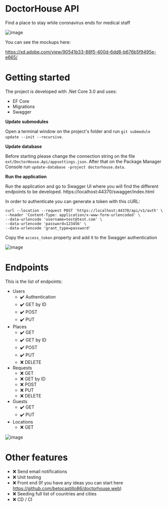 # DoctorHouse API

Find a place to stay while coronavirus ends for medical staff

![image](https://user-images.githubusercontent.com/8453022/77238526-b857fb80-6b9e-11ea-8411-2c1bd7f0631f.png)

You can see the mockups here:

https://xd.adobe.com/view/90541b33-88f5-400d-6dd8-b676b5f9495e-e665/

# Getting started

The project is developed with .Net Core 3.0 and uses:

- EF Core
- Migrations
- Swagger

**Update submodules**

Open a terminal window on the project's folder and run `git submodule update --init --recursive`.

**Update database**

Before starting please change the connection string on the file `ext/DoctorHouse.Api/appsettings.json`. After that on the Package Manager Console run `update-database -project doctorhouse.data`.

**Run the application**

Run the application and go to Swagger UI where you will find the different endpoints to be developed. https://localhost:44370/swagger/index.html

In order to authenticate you can generate a token with this cURL:

```
curl --location --request POST 'https://localhost:44370/api/v1/auth' \
--header 'Content-Type: application/x-www-form-urlencoded' \
--data-urlencode 'username=test@test.com' \
--data-urlencode 'password=123456' \
--data-urlencode 'grant_type=password'
```

Copy the `access_token` property and add it to the Swagger authentication

![image](https://user-images.githubusercontent.com/8453022/77238271-be4cdd00-6b9c-11ea-935b-de907c59c3d7.png)

# Endpoints

This is the list of endpoints:

- Users
   - ✔️ Authentication
   - ✔️ GET by ID
   - ✔️ POST
   - ✔️ PUT
- Places
   - ✔️ GET
   - ✔️ GET by ID
   - ✔️ POST
   - ✔️ PUT
   - ❌ DELETE
- Requests
   - ❌ GET
   - ❌ GET by ID
   - ❌ POST
   - ❌ PUT
   - ❌ DELETE
- Guests
   - ✔️ GET
   - ✔️ PUT
- Locations
   - ❌ GET

![image](https://user-images.githubusercontent.com/8453022/77238367-4b903180-6b9d-11ea-8a9a-fc85c4b37476.png)


# Other features

- ❌ Send email notifications
- ❌ Unit testing
- ❌ Front end (If you have any ideas you can start here https://github.com/betocastillo86/doctorhouse.web)
- ❌ Seeding full list of countries and cities
- ❌ CD / CI